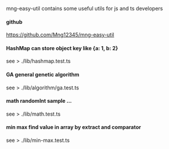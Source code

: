 mng-easy-util contains some useful utils for js and ts developers

#### github
https://github.com/Mng12345/mng-easy-util 

#### HashMap can store object key like {a: 1, b: 2}
see > ./lib/hashmap.test.ts

#### GA general genetic algorithm
see > ./lib/algorithm/ga.test.ts

#### math randomInt sample ...
see > ./lib/math.test.ts

#### min max find value in array by extract and comparator
see > ./lib/min-max.test.ts

